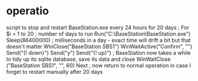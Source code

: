 # operatio
script to stop and restart BaseStation.exe every 24 hours for 20 days ;  For $i = 1 to 20        ; number of days to run   Run("C:\BaseStation\BaseStation.exe")   Sleep(86400000) ; milliseconds in a day - exact time will drift a bit but that doesn't matter   WinClose("BaseStation SBS1")   WinWaitActive("Confirm", "")   Send("{! down}")   Send("y")   Send("{! up}")    ; BaseStation now takes a while to tidy up its sqlite database, save its data and close   WinWaitClose ("BaseStation SBS1", "", 60) Next ; now return to normal operation in case I forget to restart manually  after 20 days
